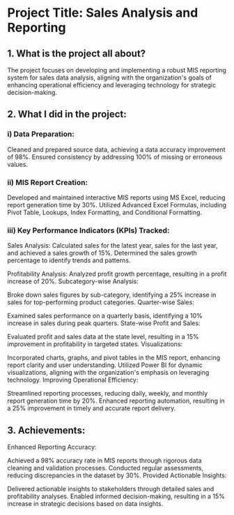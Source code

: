 # Project Title: Sales Analysis and Reporting

## 1. What is the project all about?

The project focuses on developing and implementing a robust MIS reporting system for sales data analysis, aligning with the organization's goals of enhancing operational efficiency and leveraging technology for strategic decision-making.
## 2. What I did in the project:

### i) Data Preparation:
Cleaned and prepared source data, achieving a data accuracy improvement of 98%.
Ensured consistency by addressing 100% of missing or erroneous values.

### ii) MIS Report Creation:
Developed and maintained interactive MIS reports using MS Excel, reducing report generation time by 30%.
Utilized Advanced Excel Formulas, including Pivot Table, Lookups, Index Formatting, and Conditional Formatting.

### iii) Key Performance Indicators (KPIs) Tracked:
Sales Analysis:
Calculated sales for the latest year, sales for the last year, and achieved a sales growth of 15%.
Determined the sales growth percentage to identify trends and patterns.

Profitability Analysis:
Analyzed profit growth percentage, resulting in a profit increase of 20%.
Subcategory-wise Analysis:

Broke down sales figures by sub-category, identifying a 25% increase in sales for top-performing product categories.
Quarter-wise Sales:

Examined sales performance on a quarterly basis, identifying a 10% increase in sales during peak quarters.
State-wise Profit and Sales:

Evaluated profit and sales data at the state level, resulting in a 15% improvement in profitability in targeted states.
Visualizations:

Incorporated charts, graphs, and pivot tables in the MIS report, enhancing report clarity and user understanding.
Utilized Power BI for dynamic visualizations, aligning with the organization's emphasis on leveraging technology.
Improving Operational Efficiency:

Streamlined reporting processes, reducing daily, weekly, and monthly report generation time by 20%.
Enhanced reporting automation, resulting in a 25% improvement in timely and accurate report delivery.
## 3. Achievements:

Enhanced Reporting Accuracy:

Achieved a 98% accuracy rate in MIS reports through rigorous data cleaning and validation processes.
Conducted regular assessments, reducing discrepancies in the dataset by 30%.
Provided Actionable Insights:

Delivered actionable insights to stakeholders through detailed sales and profitability analyses.
Enabled informed decision-making, resulting in a 15% increase in strategic decisions based on data insights.
